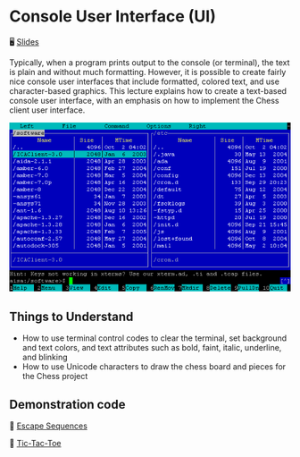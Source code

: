 # Console User Interface (UI)

🖥️ [Slides](https://docs.google.com/presentation/d/1zHBDEdB6xhvnA12m3VliBaOQj7yZOxjT/edit#slide=id.p1)

Typically, when a program prints output to the console (or terminal), the text is plain and without much formatting. However, it is possible to create fairly nice console user interfaces that include formatted, colored text, and use character-based graphics. This lecture explains how to create a text-based console user interface, with an emphasis on how to implement the Chess client user interface.

![Console User Interface](Midnight_Commander_(2005)_en.png)


## Things to Understand

- How to use terminal control codes to clear the terminal, set background and text colors, and text attributes such as bold, faint, italic, underline, and blinking
- How to use Unicode characters to draw the chess board and pieces for the Chess project

## Demonstration code

📁 [Escape Sequences](example-code/src/ui/EscapeSequences.java)

📁 [Tic-Tac-Toe](example-code/src/ui/TicTacToe.java)
